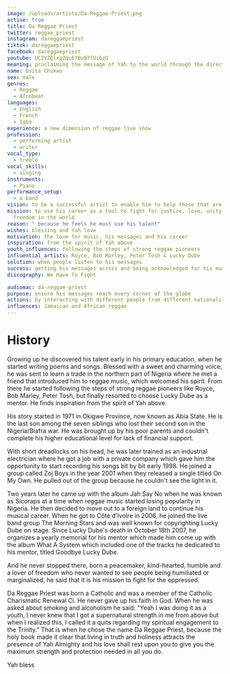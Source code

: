 ```yaml
---
image: /uploads/artists/Da-Reggae-Priest.png
active: true
title: Da Reggae Priest
twitter: reggae_priest
instagram: dareggaepriest
tiktok: dareggaepriest
facebook: dareggaepriest
youtube: UC2VZQlxqZqc67Bv07fUi6zQ
meaning: proclaiming the message of Yah to the world through the direction of reggae
name: Osita Chukwu
sex: male
genres:
  - Reggae
  - Afrobeat
languages:
  - English
  - French
  - Igbo
experience: a new dimension of reggae live show
profession:
  - performing artist
  - writer
vocal_type:
  - treble
vocal_skills:
  - singing
instruments:
  - Piano
performance_setup:
  - a band
vision: to be a successful artist to enable him to help those that are in need
mission: to use his career as a tool to fight for justice, love, unity and
  freedom in the world
reason: " because he feels he must use his talent"
wishes: blessing and Yah love
motivation: the love for music, his messages and his career
inspiration: from the spirit of Yah above
youth_influences: following the steps of strong reggae pioneers
influential_artists: Royce, Bob Marley, Peter Tosh & Lucky Dube
solution: when people listen to his messages
success: getting his messages across and being acknowledged for his music
discography: We Have To Fight

audiomac: da-reggae-priest
purpose: ensure his messages reach every corner of the globe
actions: by interacting with different people from different nationalities in the world
influences: Jamaican and African reggae
---
```


# History

Growing up he discovered his talent early in his primary education, when he started writing poems and songs. Blessed with a sweet and charming voice, he was sent to learn a trade in the northern part of Nigeria where he met a friend that introduced him to reggae music, which welcomed his spirit. From there he started following the steps of strong reggae pioneers like Royce, Bob Marley, Peter Tosh, but finally resorted to choose Lucky Dube as a mentor. He finds inspiration from the spirit of Yah above.

His story started in 1971 in Okigwe Province, now known as Abia State. He is the last son among the seven siblings who lost their second son in the Nigeria/Biafra war. He was brought up by his poor parents and couldn't complete his higher educational level for lack of financial support. 

With short dreadlocks on his head, he was later trained as an industrial electrician where he got a job with a private company which gave him the opportunity to start recording his songs bit by bit early 1998. He joined a group called Zoj Boys in the year 2001 when they released a single titled On My Own. He pulled out of the group because he couldn't see the light in it.

Two years later he came up with the album Jah Say No when he was known as Sicoraps at a time when reggae music started losing popularity in Nigeria. He then decided to move out to a foreign land to continue his musical career. When he got to Côte d'Ivoire in 2006, he joined the live band group The Morning Stars and was well known for copyrighting Lucky Dube on stage. Since Lucky Dube's death in October 18th 2007, he organizes a yearly memorial for his mentor which made him come up with the album What A System which included one of the tracks he dedicated to his mentor, titled Goodbye Lucky Dube.

And he never stopped there, born a peacemaker, kind-hearted, humble and a lover of freedom who never wanted to see people being humiliated or marginalized, he said that it is his mission to fight for the oppressed.

Da Reggae Priest was born a Catholic and was a member of the Catholic Charismatic Renewal Ci. He never gave up his faith in God. When he was asked about smoking and alcoholism he said: "Yeah I was doing it as a youth, I never knew that I got a supernatural strength in me from above but when I realized this, I called it a quits regarding my spiritual engagement to the Trinity." That is when he chose the name Da Reggae Priest, because the holy book made it clear that living in truth and holiness attracts the presence of Yah Almighty and his love shall rest upon you to give you the maximum strength and protection needed in all you do. 

Yah bless